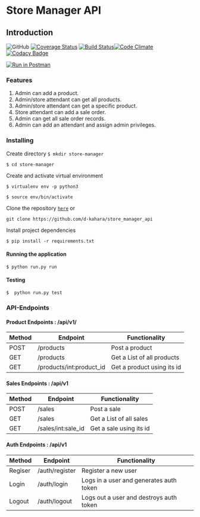 # Store Manager API

## Introduction
![GitHub](https://img.shields.io/github/license/mashape/apistatus.svg)
[![Coverage Status](https://coveralls.io/repos/github/d-kahara/store_manager_api/badge.svg?branch=bg-test-refactor-%23161365564)](https://coveralls.io/github/d-kahara/store_manager_api?branch=bg-test-refactor-%23161365564)
[![Build Status](https://travis-ci.org/d-kahara/store_manager_api.svg?branch=bg-test-refactor-%23161365564)](https://travis-ci.org/d-kahara/store_manager_api)[![Code Climate](https://codeclimate.com/github/codeclimate/codeclimate/badges/gpa.svg)](https://codeclimate.com/github/d-kahara/store_manager_api)
[![Codacy Badge](https://api.codacy.com/project/badge/Grade/65dc0c9d43554d21843a56817fd02525)](https://www.codacy.com/app/d-kahara/store_manager_api?utm_source=github.com&amp;utm_medium=referral&amp;utm_content=d-kahara/store_manager_api&amp;utm_campaign=Badge_Grade)


[![Run in Postman](https://run.pstmn.io/button.svg)](https://app.getpostman.com/run-collection/f20490b7d2ae6b24f453)

### Features

1. Admin can add a product.
2. Admin/store attendant can get all products.
3. Admin/store attendant can get a specific product.
4. Store attendant can add a sale order.
5. Admin can get all sale order records.
6. Admin can add an attendant and assign admin privileges.

### Installing

Create directory
```$ mkdir store-manager```

```$ cd store-manager```

Create and activate virtual environment

```$ virtualenv env -p python3```


```$ source env/bin/activate```

Clone the repository [```here```](https://github.com/d-kahara/store_manager_api) or 

``` git clone https://github.com/d-kahara/store_manager_api ```

Install project dependencies 


```$ pip install -r requirements.txt```

#### Running the application

```$ python run.py run```



#### Testing

```$  python run.py test```



### API-Endpoints

#### Product Endpoints : /api/v1/

Method | Endpoint | Functionality
--- | --- | ---
POST | /products | Post a product
GET | /products | Get a List of all products
GET | /products/int:product_id | Get a product using its id

#### Sales Endpoints : /api/v1
Method | Endpoint | Functionality
--- | --- | ---
POST | /sales | Post a sale
GET | /sales | Get a List of all sales
GET | /sales/int:sale_id | Get a sale using its id

#### Auth Endpoints : /api/v1
Method | Endpoint | Functionality
--- | --- | ---
Regiser | /auth/register | Register a new user
Login | /auth/login | Logs in a user and generates auth token
Logout | /auth/logout | Logs out a user and destroys auth token
